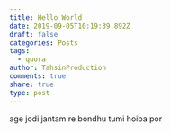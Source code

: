 ```yaml
---
title: Hello World
date: 2019-09-05T10:19:39.892Z
draft: false
categories: Posts
tags:
  - quora
author: TahsinProduction
comments: true
share: true
type: post
---
```

age jodi jantam re bondhu tumi hoiba por
